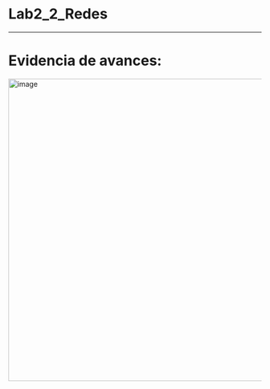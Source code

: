 # Lab2_2_Redes

---

# Evidencia de avances:

<img width="1422" height="602" alt="image" src="https://github.com/user-attachments/assets/9dfe5bd9-6e65-4b6f-9185-4adc90b90fb2" />
